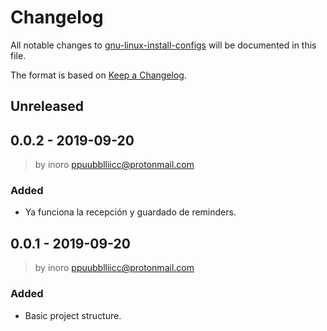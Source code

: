 # Changelog
All notable changes to [gnu-linux-install-configs](https://github.com/boot1110001/gnu-linux-install-configs) will be documented in this file.

The format is based on [Keep a Changelog](https://keepachangelog.com/en/1.0.0/).

## Unreleased

## 0.0.2 - 2019-09-20
> by inoro <ppuubblliicc@protonmail.com>
### Added
- Ya funciona la recepción y guardado de reminders.

## 0.0.1 - 2019-09-20
> by inoro <ppuubblliicc@protonmail.com>
### Added
- Basic project structure.
